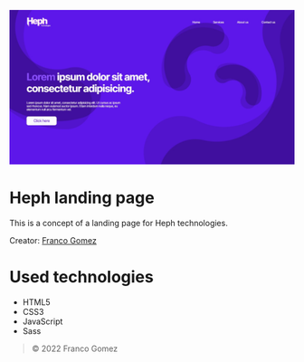 ![Banner](Assets/img/preview.png)

# Heph landing page

This is a concept of a landing page for Heph technologies.

Creator: [Franco Gomez](https://github.com/GomezFrannco)

# Used technologies

* HTML5
* CSS3
* JavaScript
* Sass

> © 2022 Franco Gomez